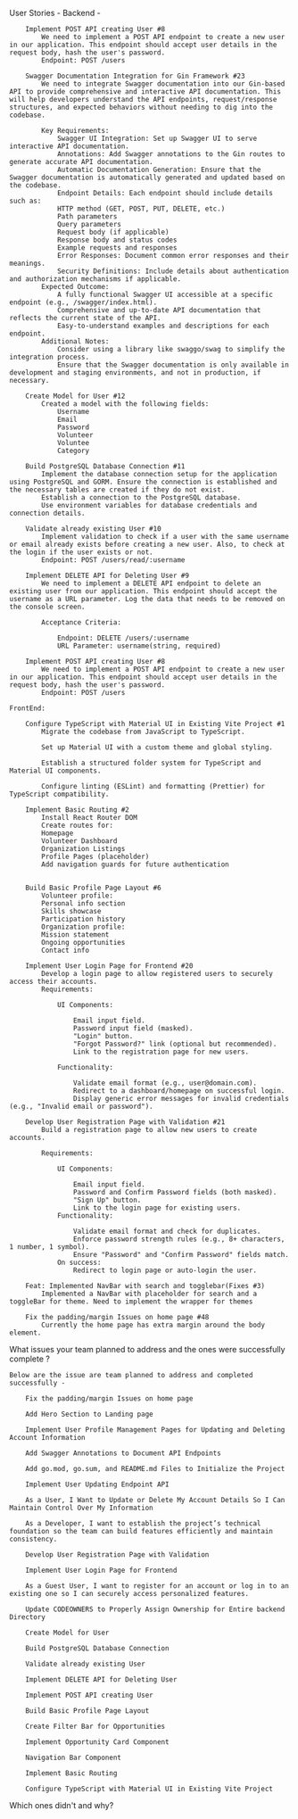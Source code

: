
User Stories -
    Backend - 

        Implement POST API creating User #8
            We need to implement a POST API endpoint to create a new user in our application. This endpoint should accept user details in the request body, hash the user's password.
            Endpoint: POST /users

        Swagger Documentation Integration for Gin Framework #23
            We need to integrate Swagger documentation into our Gin-based API to provide comprehensive and interactive API documentation. This will help developers understand the API endpoints, request/response structures, and expected behaviors without needing to dig into the codebase.

            Key Requirements:
                Swagger UI Integration: Set up Swagger UI to serve interactive API documentation.
                Annotations: Add Swagger annotations to the Gin routes to generate accurate API documentation.
                Automatic Documentation Generation: Ensure that the Swagger documentation is automatically generated and updated based on the codebase.
                Endpoint Details: Each endpoint should include details such as:
                HTTP method (GET, POST, PUT, DELETE, etc.)
                Path parameters
                Query parameters
                Request body (if applicable)
                Response body and status codes
                Example requests and responses
                Error Responses: Document common error responses and their meanings.
                Security Definitions: Include details about authentication and authorization mechanisms if applicable.
            Expected Outcome:
                A fully functional Swagger UI accessible at a specific endpoint (e.g., /swagger/index.html).
                Comprehensive and up-to-date API documentation that reflects the current state of the API.
                Easy-to-understand examples and descriptions for each endpoint.
            Additional Notes:
                Consider using a library like swaggo/swag to simplify the integration process.
                Ensure that the Swagger documentation is only available in development and staging environments, and not in production, if necessary.

        Create Model for User #12
            Created a model with the following fields:
                Username
                Email
                Password
                Volunteer
                Voluntee
                Category

        Build PostgreSQL Database Connection #11
            Implement the database connection setup for the application using PostgreSQL and GORM. Ensure the connection is established and the necessary tables are created if they do not exist.
            Establish a connection to the PostgreSQL database.
            Use environment variables for database credentials and connection details.
        
        Validate already existing User #10
            Implement validation to check if a user with the same username or email already exists before creating a new user. Also, to check at the login if the user exists or not.
            Endpoint: POST /users/read/:username

        Implement DELETE API for Deleting User #9
            We need to implement a DELETE API endpoint to delete an existing user from our application. This endpoint should accept the username as a URL parameter. Log the data that needs to be removed on the console screen.

            Acceptance Criteria:

                Endpoint: DELETE /users/:username
                URL Parameter: username(string, required)
        
        Implement POST API creating User #8
            We need to implement a POST API endpoint to create a new user in our application. This endpoint should accept user details in the request body, hash the user's password.
            Endpoint: POST /users

    FrontEnd:

        Configure TypeScript with Material UI in Existing Vite Project #1
            Migrate the codebase from JavaScript to TypeScript.

            Set up Material UI with a custom theme and global styling.

            Establish a structured folder system for TypeScript and Material UI components.

            Configure linting (ESLint) and formatting (Prettier) for TypeScript compatibility.
        
        Implement Basic Routing #2
            Install React Router DOM
            Create routes for:
            Homepage
            Volunteer Dashboard
            Organization Listings
            Profile Pages (placeholder)
            Add navigation guards for future authentication
        

        Build Basic Profile Page Layout #6
            Volunteer profile:
            Personal info section
            Skills showcase
            Participation history
            Organization profile:
            Mission statement
            Ongoing opportunities
            Contact info
        
        Implement User Login Page for Frontend #20
            Develop a login page to allow registered users to securely access their accounts.
            Requirements:

                UI Components:

                    Email input field.
                    Password input field (masked).
                    "Login" button.
                    "Forgot Password?" link (optional but recommended).
                    Link to the registration page for new users.

                Functionality:

                    Validate email format (e.g., user@domain.com).
                    Redirect to a dashboard/homepage on successful login.
                    Display generic error messages for invalid credentials (e.g., "Invalid email or password").

        Develop User Registration Page with Validation #21
            Build a registration page to allow new users to create accounts.

            Requirements:

                UI Components:

                    Email input field.
                    Password and Confirm Password fields (both masked).
                    "Sign Up" button.
                    Link to the login page for existing users.
                Functionality:

                    Validate email format and check for duplicates.
                    Enforce password strength rules (e.g., 8+ characters, 1 number, 1 symbol).
                    Ensure "Password" and "Confirm Password" fields match.
                On success:
                    Redirect to login page or auto-login the user.

        Feat: Implemented NavBar with search and togglebar(Fixes #3)
            Implemented a NavBar with placeholder for search and a toggleBar for theme. Need to implement the wrapper for themes
        
        Fix the padding/margin Issues on home page #48
            Currently the home page has extra margin around the body element.

What issues your team planned to address and the ones were successfully complete ?

    Below are the issue are team planned to address and completed successfully -

        Fix the padding/margin Issues on home page

        Add Hero Section to Landing page

        Implement User Profile Management Pages for Updating and Deleting Account Information

        Add Swagger Annotations to Document API Endpoints

        Add go.mod, go.sum, and README.md Files to Initialize the Project

        Implement User Updating Endpoint API

        As a User, I Want to Update or Delete My Account Details So I Can Maintain Control Over My Information

        As a Developer, I want to establish the project’s technical foundation so the team can build features efficiently and maintain consistency.

        Develop User Registration Page with Validation

        Implement User Login Page for Frontend

        As a Guest User, I want to register for an account or log in to an existing one so I can securely access personalized features.

        Update CODEOWNERS to Properly Assign Ownership for Entire backend Directory

        Create Model for User

        Build PostgreSQL Database Connection

        Validate already existing User

        Implement DELETE API for Deleting User

        Implement POST API creating User

        Build Basic Profile Page Layout

        Create Filter Bar for Opportunities

        Implement Opportunity Card Component

        Navigation Bar Component

        Implement Basic Routing

        Configure TypeScript with Material UI in Existing Vite Project


Which ones didn't and why?
    